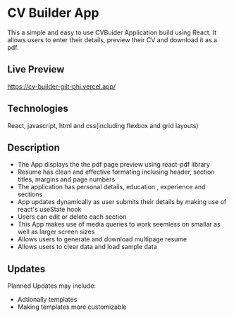 # CV Builder App

This a simple and easy to use CVBuider Application build using React. It allows users to enter their details, preview their CV and download it as a pdf.
## Live Preview
https://cv-builder-gilt-phi.vercel.app/

## Technologies
React, javascript, html and css(including flexbox and grid layouts)

## Description
  - The App displays the the pdf page preview using react-pdf library
  - Resume has clean and effective formating inclusing header, section titles, margins and page numbers
  - The application has personal details, education , experience and sections
  - App updates dynamically as user submits their details by making use of react's useState hook
  - Users can edit or delete each section
  - This App makes use of media queries to work seemless on smallar as well as larger screen sizes
  - Allows users to generate and download multipage resume
  - Allows users to clear data and load sample data
## Updates
  Planned Updates may include:
  - Adtionally templates
  - Making templates more customizable
